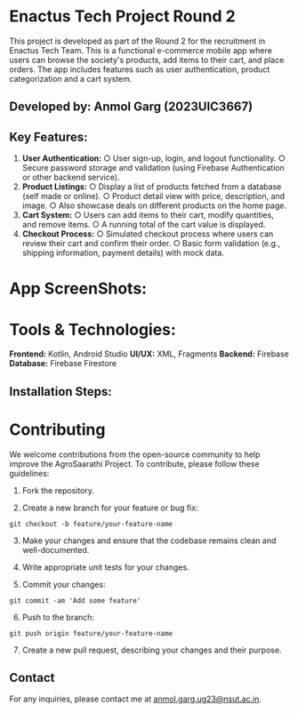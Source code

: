# Enactus Tech Project Round 2
This project is developed as part of the Round 2 for the recruitment in Enactus Tech Team. 
This is a functional e-commerce mobile app where users can browse the society's products, add items to their cart, and place orders. 
The app includes features such as user authentication, product categorization and a cart system.

## Developed by: Anmol Garg (2023UIC3667)

## Key Features:
1. **User Authentication:**
○ User sign-up, login, and logout functionality.
○ Secure password storage and validation (using Firebase Authentication or other
backend service).
2. **Product Listings:**
○ Display a list of products fetched from a database (self made or online).
○ Product detail view with price, description, and image.
○ Also showcase deals on different products on the home page.
3. **Cart System:**
○ Users can add items to their cart, modify quantities, and remove items.
○ A running total of the cart value is displayed.
4. **Checkout Process:**
○ Simulated checkout process where users can review their cart and confirm their
order.
○ Basic form validation (e.g., shipping information, payment details) with mock
data.

# App ScreenShots:

# Tools & Technologies:
**Frontend:** Kotlin, Android Studio
**UI/UX:** XML, Fragments
**Backend:** Firebase
**Database:** Firebase Firestore

## Installation Steps:
  

# Contributing
We welcome contributions from the open-source community to help improve the AgroSaarathi Project. To contribute, please follow these guidelines:

1. Fork the repository.

2. Create a new branch for your feature or bug fix:

`git checkout -b feature/your-feature-name`

3. Make your changes and ensure that the codebase remains clean and well-documented.

4. Write appropriate unit tests for your changes.

5. Commit your changes:

`git commit -am 'Add some feature'`

6. Push to the branch:

`git push origin feature/your-feature-name`

7. Create a new pull request, describing your changes and their purpose.

## Contact
For any inquiries, please contact me at [anmol.garg.ug23@nsut.ac.in](mailto:email@example.com).
